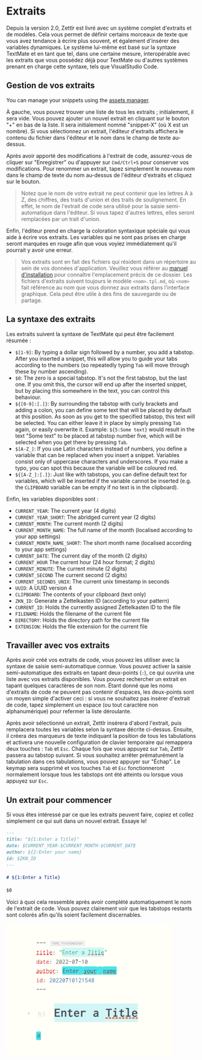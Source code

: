 # Extraits

Depuis la version 2.0, Zettlr est livré avec un système complet d'extraits et de modèles. Cela vous permet de définir certains morceaux de texte que vous avez tendance à écrire plus souvent, et également d'insérer des variables dynamiques. Le système lui-même est basé sur la syntaxe TextMate et en tant que tel, dans une certaine mesure, interopérable avec les extraits que vous possédez déjà pour TextMate ou d'autres systèmes prenant en charge cette syntaxe, tels que VisualStudio Code.


## Gestion de vos extraits

You can manage your snippets using the [assets manager](./assets-manager.md).

À gauche, vous pouvez trouver une liste de tous les extraits ; initialement, il sera vide. Vous pouvez ajouter un nouvel extrait en cliquant sur le bouton "+" en bas de la liste. Il sera initialement nommé "snippet-X" (où X est un nombre). Si vous sélectionnez un extrait, l'éditeur d'extraits affichera le contenu du fichier dans l'éditeur et le nom dans le champ de texte au-dessus.

Après avoir apporté des modifications à l'extrait de code, assurez-vous de cliquer sur "Enregistrer" ou d'appuyer sur `Cmd/Ctrl+S` pour conserver vos modifications. Pour renommer un extrait, tapez simplement le nouveau nom dans le champ de texte du nom au-dessus de l'éditeur d'extraits et cliquez sur le bouton.

> Notez que le nom de votre extrait ne peut contenir que les lettres A à Z, des chiffres, des traits d'union et des traits de soulignement. En effet, le nom de l'extrait de code sera utilisé pour la saisie semi-automatique dans l'éditeur. Si vous tapez d'autres lettres, elles seront remplacées par un trait d'union.

Enfin, l'éditeur prend en charge la coloration syntaxique spéciale qui vous aide à écrire vos extraits. Les variables qui ne sont pas prises en charge seront marquées en rouge afin que vous voyiez immédiatement qu'il pourrait y avoir une erreur.

> Vos extraits sont en fait des fichiers qui résident dans un répertoire au sein de vos données d'application. Veuillez vous référer au [manuel d'installation](../install.md) pour connaître l'emplacement précis de ce dossier. Les fichiers d'extraits suivent toujours le modèle `<nom>.tpl.md`, où `<nom>` fait référence au nom que vous donnez aux extraits dans l'interface graphique. Cela peut être utile à des fins de sauvegarde ou de partage.


## La syntaxe des extraits
Les extraits suivent la syntaxe de TextMate qui peut être facilement résumée :

* `$[1-9]`: By typing a dollar sign followed by a number, you add a tabstop. After you inserted a snippet, this will allow you to guide your tabs according to the numbers (so repeatedly typing `Tab` will move through these by number ascending).
* `$0`: The zero is a special tabstop. It's not the first tabstop, but the last one. If you omit this, the cursor will end up after the inserted snippet, but by placing this somewhere in the text, you can control this behaviour.
* `${[0-9]:[.]}`: By surrounding the tabstop with curly brackets and adding a colon, you can define some text that will be placed by default at this position. As soon as you get to the specified tabstop, this text will be selected. You can either leave it in place by simply pressing `Tab` again, or easily overwrite it. Example: `${5:Some text}` would result in the text "Some text" to be placed at tabstop number five, which will be selected when you get there by pressing `Tab`.
* `$[A-Z_]`: If you use Latin characters instead of numbers, you define a variable that can be replaced when you insert a snippet. Variables consist only of uppercase characters and underscores. If you make a typo, you can spot this because the variable will be coloured red.
* `${[A-Z_]:[.]}`: Just like with tabstops, you can define default text for variables, which will be inserted if the variable cannot be inserted (e.g. the `CLIPBOARD` variable can be empty if no text is in the clipboard).

Enfin, les variables disponibles sont :

* `CURRENT_YEAR`: The current year (4 digits)
* `CURRENT_YEAR_SHORT`: The abridged current year (2 digits)
* `CURRENT_MONTH`: The current month (2 digits)
* `CURRENT_MONTH_NAME`: The full name of the month (localised according to your app settings)
* `CURRENT_MONTH_NAME_SHORT`: The short month name (localised according to your app settings)
* `CURRENT_DATE`: The current day of the month (2 digits)
* `CURRENT_HOUR` The current hour (24 hour format; 2 digits)
* `CURRENT_MINUTE`: The current minute (2 digits)
* `CURRENT_SECOND` The current second (2 digits)
* `CURRENT_SECONDS_UNIX`: The current unix timestamp in seconds
* `UUID`: A UUID version 4
* `CLIPBOARD`: The contents of your clipboard (text only)
* `ZKN_ID`: Generate a Zettelkasten ID (according to your pattern)
* `CURRENT_ID`: Holds the currently assigned Zettelkasten ID to the file
* `FILENAME`: Holds the filename of the current file
* `DIRECTORY`: Holds the directory path for the current file
* `EXTENSION`: Holds the file extension for the current file

## Travailler avec vos extraits

Après avoir créé vos extraits de code, vous pouvez les utiliser avec la syntaxe de saisie semi-automatique connue. Vous pouvez activer la saisie semi-automatique des extraits en tapant deux-points (`:`), ce qui ouvrira une liste avec vos extraits disponibles. Vous pouvez rechercher un extrait en tapant quelques caractères de son nom. Étant donné que les noms d'extraits de code ne peuvent pas contenir d'espaces, les deux-points sont un moyen simple d'activer ceci : si vous ne souhaitez pas insérer d'extrait de code, tapez simplement un espace (ou tout caractère non alphanumérique) pour refermer la liste déroulante.

Après avoir sélectionné un extrait, Zettlr insérera d'abord l'extrait, puis remplacera toutes les variables selon la syntaxe décrite ci-dessus. Ensuite, il créera des marqueurs de texte indiquant la position de tous les tabulations et activera une nouvelle configuration de clavier temporaire qui remappera deux touches : `Tab` et `Esc`. Chaque fois que vous appuyez sur `Tab`, Zettlr passera au tabstop suivant. Si vous souhaitez arrêter prématurément la tabulation dans ces tabulations, vous pouvez appuyer sur "Échap". Le keymap sera supprimé et vos touches `Tab` et `Esc` fonctionneront normalement lorsque tous les tabstops ont été atteints ou lorsque vous appuyez sur `Esc`.

## Un extrait pour commencer

Si vous êtes intéressé par ce que les extraits peuvent faire, copiez et collez simplement ce qui suit dans un nouvel extrait. Essaye le!



```markdown
---
title: "${1:Enter a Title}"
date: $CURRENT_YEAR-$CURRENT_MONTH-$CURRENT_DATE
author: ${2:Enter your name}
id: $ZKN_ID
---

# ${1:Enter a Title}

$0
```
Voici à quoi cela ressemble après avoir complété automatiquement le nom de l'extrait de code. Vous pouvez clairement voir que les tabstops restants sont colorés afin qu'ils soient facilement discernables.

![An example snippet in autocomplete mode](../img/snippets_example.png)
